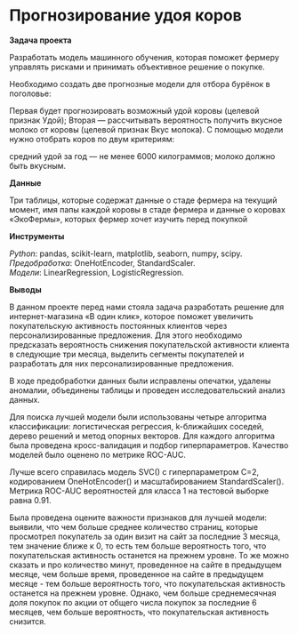 # Прогнозирование удоя коров

 **Задача проекта**

Разработать модель машинного обучения, которая поможет фермеру управлять рисками и принимать объективное решение о покупке.

Необходимо создать две прогнозные модели для отбора бурёнок в поголовье:

Первая будет прогнозировать возможный удой коровы (целевой признак Удой);
Вторая — рассчитывать вероятность получить вкусное молоко от коровы (целевой признак Вкус молока).
С помощью модели нужно отобрать коров по двум критериям:

средний удой за год — не менее 6000 килограммов;
молоко должно быть вкусным.

**Данные**<br>   

Три таблицы, которые содержат данные о стаде фермера на текущий момент, имя папы каждой коровы в стаде фермера и данные о коровах «ЭкоФермы», которых фермер хочет изучить перед покупкой

**Инструменты**<br>

*Python*: pandas, scikit-learn, matplotlib, seaborn, numpy, scipy.<br>
*Предобработка*: OneHotEncoder, StandardScaler.<br>
*Модели*: LinearRegression, LogisticRegression.<br>

**Выводы**<br>

В данном проекте перед нами стояла задача разработать решение для интернет-магазина «В один клик», которое поможет увеличить покупательскую активность постоянных клиентов через персонализированные предложения. Для этого необходимо предсказать вероятность снижения покупательской активности клиента в следующие три месяца, выделить сегменты покупателей и разработать для них персонализированные предложения.

В ходе предобработки данных были исправлены опечатки, удалены аномалии, объединены таблицы и проведен исследовательский анализ данных.

Для поиска лучшей модели были использованы четыре алгоритма классификации: логистическая регрессия, k-ближайших соседей, дерево решений и метод опорных векторов. Для каждого алгоритма была проведена кросс-валидация и подбор гиперпараметров. Качество моделей было оценено по метрике ROC-AUC.

Лучше всего справилась модель SVC() с гиперпараметром C=2, кодированием OneHotEncoder() и масштабированием StandardScaler(). Метрика ROC-AUC вероятностей для класса 1 на тестовой выборке равна 0.91.

Была проведена оцените важности признаков для лучшей модели: выявили, что чем больше среднее количество страниц, которые просмотрел покупатель за один визит на сайт за последние 3 месяца, тем значение ближе к 0, то есть тем больше вероятность того, что покупательская активность останется на прежнем уровне. То же можно сказать и про количество минут, проведенное на сайте в предыдущем месяце, чем больше время, проведенное на сайте в предыдущем месяце - тем больше вероятность того, что покупательская активность останется на прежнем уровне. Однако, чем больше среднемесячная доля покупок по акции от общего числа покупок за последние 6 месяцев, чем больше вероятность, что покупательская активность снизится.
